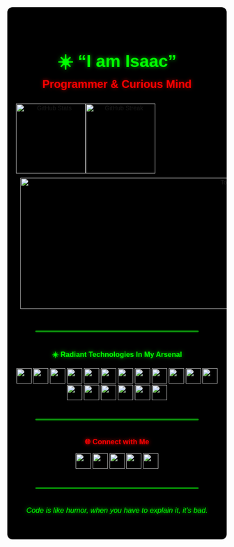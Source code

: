 <div align="center" style="background-color:#000; padding:40px 20px; border-radius:12px; position:relative; overflow:hidden; font-family:sans-serif;">

  <img 
    src="https://i.pinimg.com/originals/38/4b/a2/384ba299f332f7ebddbe2782e3c583d8.gif" 
    alt="Escanor Background" 
    style="position:absolute; top:0; left:0; width:100%; height:100%; object-fit:cover; opacity:0.18; mix-blend-mode:overlay;"
  />

  <div style="position:relative; z-index:1;">
    <h1 style="color:#00FF00; font-size:2.8em; margin-bottom:0; text-shadow:0 0 10px rgba(0,255,0,0.7);">
      ☀️ “I am Isaac”
    </h1>
    <h2 style="color:#FF0000; font-size:1.8em; margin-top:0; text-shadow:0 0 8px rgba(255,0,0,0.6);">
      Programmer & Curious Mind
    </h2>

  <div align="center" style="display:flex; flex-wrap:wrap; justify-content:left; align-items:left; margin:30px 0;">
  <img
    src="https://github-readme-stats.vercel.app/api?username=bigizic&show_icons=true&theme=chartreuse-dark&include_all_commits=true&count_private=true&border_radius=10"
    height="160"
    alt="GitHub Stats"
  />
    <img
    src="https://streak-stats.demolab.com?user=bigizic&theme=chartreuse-dark&border_radius=10&layout=compact"
    alt="GitHub Streak"
    height="160"
  />
  <div style="margin:10px;">
  <img
    src="https://github-readme-stats.vercel.app/api/top-langs?username=bigizic&layout=compact&theme=chartreuse-dark&langs_count=15&border_radius=10"
    alt="Top Languages"
    width="1000"
    height="300"
  />
  </div>
</div>
    <hr style="border:1px solid #00FF00; margin:40px auto; width:80%;" />
    <h3 style="color:#00FF00; text-shadow:0 0 10px rgba(0,255,0,0.8);">
      ☀️ Radiant Technologies In My Arsenal
    </h3>
    <p style="color:#FFFFFF;">
      <img src="https://cdn.jsdelivr.net/gh/devicons/devicon/icons/javascript/javascript-original.svg" height="35" />
      <img src="https://cdn.jsdelivr.net/gh/devicons/devicon/icons/typescript/typescript-original.svg" height="35" />
      <img src="https://cdn.jsdelivr.net/gh/devicons/devicon/icons/react/react-original.svg" height="35" />
      <img src="https://cdn.jsdelivr.net/gh/devicons/devicon/icons/redux/redux-original.svg" height="35" />
      <img src="https://cdn.jsdelivr.net/gh/devicons/devicon/icons/nextjs/nextjs-original.svg" height="35" />
      <img src="https://cdn.jsdelivr.net/gh/devicons/devicon/icons/nodejs/nodejs-original.svg" height="35" />
      <img src="https://cdn.jsdelivr.net/gh/devicons/devicon/icons/express/express-original.svg" height="35" />
      <img src="https://cdn.jsdelivr.net/gh/devicons/devicon/icons/docker/docker-original.svg" height="35" />
      <img src="https://cdn.jsdelivr.net/gh/devicons/devicon/icons/redis/redis-original.svg" height="35" />
      <img src="https://cdn.jsdelivr.net/gh/devicons/devicon/icons/mongodb/mongodb-original.svg" height="35" />
      <img src="https://cdn.jsdelivr.net/gh/devicons/devicon/icons/mysql/mysql-original.svg" height="35" />
      <img src="https://cdn.jsdelivr.net/gh/devicons/devicon/icons/postgresql/postgresql-original.svg" height="35" />
      <img src="https://cdn.jsdelivr.net/gh/devicons/devicon/icons/sqlite/sqlite-original.svg" height="35" />
      <img src="https://cdn.jsdelivr.net/gh/devicons/devicon/icons/python/python-original.svg" height="35" />
      <img src="https://cdn.jsdelivr.net/gh/devicons/devicon/icons/c/c-original.svg" height="35" />
      <img src="https://cdn.jsdelivr.net/gh/devicons/devicon/icons/cplusplus/cplusplus-original.svg" height="35" />
      <img src="https://cdn.jsdelivr.net/gh/devicons/devicon/icons/trello/trello-plain.svg" height="35" />
      <img src="https://cdn.jsdelivr.net/gh/devicons/devicon/icons/slack/slack-original.svg" height="35" />
    </p>
    <hr style="border:1px solid #00FF00; margin:40px auto; width:80%;" />
    <h3 style="color:#FF0000; text-shadow:0 0 8px rgba(255,0,0,0.8);">
      🌐 Connect with Me
    </h3>
    <p align="center">
      <a href="https://youtube.com/@bigizic?si=JRr0BW_xDhCY2Yfx" target="_blank">
        <img src="https://img.shields.io/badge/Youtube-FF0000?style=for-the-badge&logo=youtube&logoColor=white" height="35" />
      </a>
      <a href="mailto:olalekanisaac75@gmail.com" target="_blank">
        <img src="https://img.shields.io/badge/Gmail-D14836?style=for-the-badge&logo=gmail&logoColor=white" height="35" />
      </a>
      <a href="https://www.linkedin.com/in/isaac-ajibola-73a31025a" target="_blank">
        <img src="https://img.shields.io/badge/LinkedIn-00A0DC?style=for-the-badge&logo=linkedin&logoColor=white" height="35" />
      </a>
      <a href="https://instagram.com/smallsilverback" target="_blank">
        <img src="https://img.shields.io/badge/Instagram-E4405F?style=for-the-badge&logo=instagram&logoColor=white" height="35" />
      </a>
      <a href="https://discord.gg" target="_blank">
        <img src="https://img.shields.io/badge/Discord-00FF00?style=for-the-badge&logo=discord&logoColor=000000" height="35" />
      </a>
    </p>
    <hr style="border:1px solid #00FF00; margin:40px auto; width:80%;" />
    <p align="center" style="color:#00FF00; font-style:italic; text-shadow:0 0 10px rgba(0,255,0,0.8); font-size:1.2em;">
      Code is like humor, when you have to explain it, it’s bad.
    </p>
  </div>
</div>
